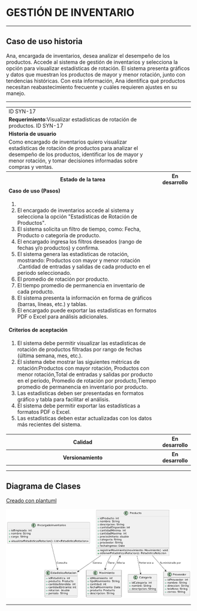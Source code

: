 # GESTIÓN DE INVENTARIO 

------

## Caso de uso historia 
Ana, encargada de inventarios, desea analizar el desempeño de los productos. Accede al sistema de gestión de inventarios y selecciona la opción para visualizar estadísticas de rotación. El sistema presenta gráficos y datos que muestran los productos de mayor y menor rotación, junto con tendencias históricas. Con esta información, Ana identifica qué productos necesitan reabastecimiento frecuente y cuáles requieren ajustes en su manejo.

---

<table id="customers">
  <tr class="idtext principal">
    <td>ID SYN-17</td>
  </tr>
  <tr class="single text">
    <td><strong>Requerimiento</strong>:Visualizar estadísticas de rotación de productos. ID SYN-17</td>
  </tr>
  <tr class="single gray">
    <td><strong>Historia de usuario</strong></td>
  </tr>
  <tr class="single text">
    <td>Como encargado de inventarios quiero visualizar estadísticas de rotación de productos para analizar el desempeño de los productos, identificar los de mayor y menor rotación, y tomar decisiones informadas sobre compras y ventas.
</td>
  </tr>
  <tr class="duo">
    <th class="gray"><strong>Estado de la tarea</strong></th>
    <th>En desarrollo</th>
  </tr>
  <tr class="single gray">
    <td><strong>Caso de uso (Pasos)</strong></td>
  </tr>
  <tr class="single text">
    <td>
        <ol>
            <li>
             <li>El encargado de inventarios accede al sistema y selecciona la opción "Estadísticas de Rotación de Productos".</li>
            <li>El sistema solicita un filtro de tiempo, como: Fecha, Producto o categoría de producto.</li>
            <li>El encargado ingresa los filtros deseados (rango de fechas y/o productos) y confirma.</li>
            <li>El sistema genera las estadísticas de rotación, mostrando: Productos con mayor y menor rotación .Cantidad de entradas y salidas de cada producto en el periodo seleccionado.</li>
            <li>El promedio de rotación por producto.</li>
            <li>El tiempo promedio de permanencia en inventario de cada producto.</li>
            <li>El sistema presenta la información en forma de gráficos (barras, líneas, etc.) y tablas.</li>
            <li>El encargado puede exportar las estadísticas en formatos PDF o Excel para análisis adicionales.</li>
        </ol>
    </td>
  </tr>
  <tr class="single gray">
    <td><strong>Criterios de aceptación</strong></td>
  </tr>
  <tr class="single text">
    <td>
        <ol>
              <li>El sistema debe permitir visualizar las estadísticas de rotación de productos filtradas por rango de fechas (última semana, mes, etc.).</li>
              <li>El sistema debe mostrar las siguientes métricas de rotación:Productos con mayor rotación, Productos con menor rotación,Total de entradas y salidas por producto en el periodo, Promedio de rotación por producto,Tiempo promedio de permanencia en inventario por producto.</li>
              <li>Las estadísticas deben ser presentadas en formatos gráfico y tabla para facilitar el análisis.</li>
              <li>El sistema debe permitir exportar las estadísticas a formatos PDF o Excel.</li>
              <li>Las estadísticas deben estar actualizadas con los datos más recientes del sistema.</li>
            </ol>
 <tr class="duo">
    <th class="gray"><strong>Calidad</strong></th>
    <th>En desarrollo</th>
  </tr>
  <tr class="duo">
    <th class="gray"><strong>Versionamiento</strong></th>
    <th>En desarrollo</th>
  </tr>
</table>

---
## Diagrama de Clases
[Creado con plantuml](https://plantuml.com/es/)

![Image title](./assets/images/syn-19.png)

---
 